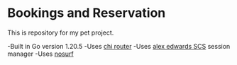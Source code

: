 # Bookings and Reservation

This is repository for my pet project.

-Built in Go version 1.20.5
-Uses [chi router](https://github.com/go-chi/chi/v5)
-Uses [alex edwards SCS](https://github.com/alexedwards/scs/v2) session manager
-Uses [nosurf](https://github.com/justinas/nosurf)